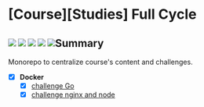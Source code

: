 # [Course][Studies] **Full Cycle**

<p style="float:left">
    <img src="https://img.shields.io/badge/FullCycle-000000?style=plastic"  /> 
    <img src="https://img.shields.io/badge/Go-00ADD8?style=plastic&logo=Go&logoColor=white" /> 
    <img src="https://img.shields.io/badge/Docker-2496ED?style=plastic&logo=Docker&logoColor=white" /> 
    <img src="https://img.shields.io/badge/Node.js-339933?style=plastic&logo=Node.js&logoColor=white" /> 
    <img src="https://img.shields.io/badge/NGINX-009639?style=plastic&logo=NGINX&logoColor=white" /> 
</p>

## Summary

Monorepo to centralize course's content and challenges.

- [x] **Docker**
  - [x] [challenge Go](docker/challenge-go/README.md) 
  - [x] [challenge nginx and node](docker/challenge-nginx-node/README.md) 
